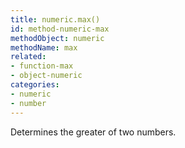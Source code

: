 ```yaml
---
title: numeric.max()
id: method-numeric-max
methodObject: numeric
methodName: max
related:
- function-max
- object-numeric
categories:
- numeric
- number
---
```


Determines the greater of two numbers.
